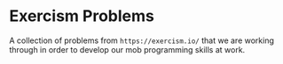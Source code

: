 # Exercism Problems

A collection of problems from `https://exercism.io/` that we are working through
in order to develop our mob programming skills at work.
